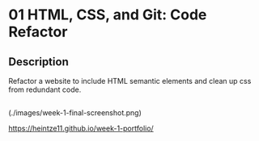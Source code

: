 # 01 HTML, CSS, and Git: Code Refactor

## Description
  Refactor a website to include HTML semantic elements and clean up css from redundant code.

## 


(./images/week-1-final-screenshot.png)

https://heintze11.github.io/week-1-portfolio/
